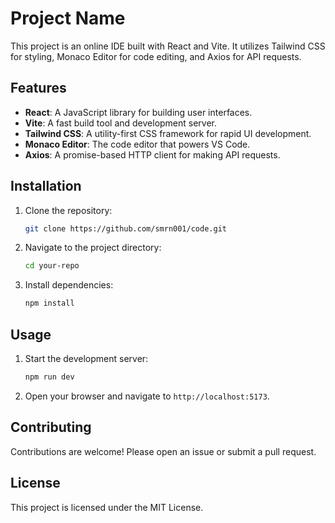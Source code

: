 # Project Name

This project is an online IDE built with React and Vite. It utilizes Tailwind CSS for styling, Monaco Editor for code editing, and Axios for API requests.

## Features

- **React**: A JavaScript library for building user interfaces.
- **Vite**: A fast build tool and development server.
- **Tailwind CSS**: A utility-first CSS framework for rapid UI development.
- **Monaco Editor**: The code editor that powers VS Code.
- **Axios**: A promise-based HTTP client for making API requests.

## Installation

1. Clone the repository:
   ```sh
   git clone https://github.com/smrn001/code.git
   ```
2. Navigate to the project directory:
   ```sh
   cd your-repo
   ```
3. Install dependencies:
   ```sh
   npm install
   ```

## Usage

1. Start the development server:
   ```sh
   npm run dev
   ```
2. Open your browser and navigate to `http://localhost:5173`.

## Contributing

Contributions are welcome! Please open an issue or submit a pull request.

## License

This project is licensed under the MIT License.
